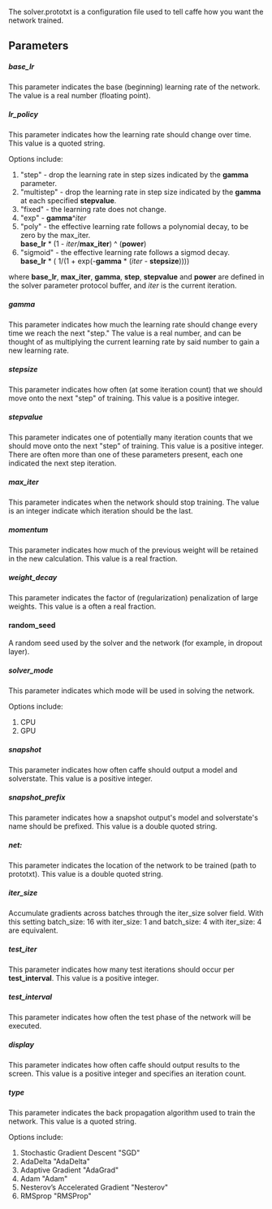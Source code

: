 The solver.prototxt is a configuration file used to tell caffe how you want the network trained.

## Parameters

##### base_lr  

This parameter indicates the base (beginning) learning rate of the network. The value is a real number (floating point).

##### lr_policy

This parameter indicates how the learning rate should change over time. This value is a quoted string.

Options include:

1. "step" - drop the learning rate in step sizes indicated by the **gamma** parameter.
1. "multistep" - drop the learning rate in step size indicated by the **gamma** at each specified **stepvalue**.
1. "fixed" - the learning rate does not change.
1. "exp" - **gamma**^_iter_
1. "poly" - the effective learning rate follows a polynomial decay, to be zero by the max_iter.  
**base_lr** * (1 - _iter_/**max_iter**) ^ (**power**)
1. "sigmoid" -  the effective learning rate follows a sigmod decay.  
**base_lr** * ( 1/(1 + exp(-**gamma** * (_iter_ - **stepsize**))))

where **base_lr**, **max_iter**, **gamma**, **step**, **stepvalue** and **power** are defined in the solver parameter protocol buffer, and _iter_ is the current iteration.

##### gamma

This parameter indicates how much the learning rate should change every time we reach the next "step." The value is a real number, and can be thought of as multiplying the current learning rate by said number to gain a new learning rate.

##### stepsize

This parameter indicates how often (at some iteration count) that we should move onto the next "step" of training. This value is a positive integer.

##### stepvalue

This parameter indicates one of potentially many iteration counts that we should move onto the next "step" of training. This value is a positive integer. There are often more than one of these parameters present, each one indicated the next step iteration.

##### max_iter

This parameter indicates when the network should stop training. The value is an integer indicate which iteration should be the last.

##### momentum

This parameter indicates how much of the previous weight will be retained in the new calculation. This value is a real fraction.

##### weight_decay

This parameter indicates the factor of (regularization) penalization of large weights. This value is a often a real fraction.

#### random_seed

A random seed used by the solver and the network (for example, in dropout layer).

##### solver_mode

This parameter indicates which mode will be used in solving the network.

Options include:

1. CPU
1. GPU

##### snapshot

This parameter indicates how often caffe should output a model and solverstate. This value is a positive integer.

##### snapshot_prefix

This parameter indicates how a snapshot output's model and solverstate's name should be prefixed. This value is a double quoted string.

##### net: 

This parameter indicates the location of the network to be trained (path to prototxt). This value is a double quoted string.

##### iter_size
Accumulate gradients across batches through the iter_size solver field. With this setting batch_size: 16 with iter_size: 1 and batch_size: 4 with iter_size: 4 are equivalent.

##### test_iter

This parameter indicates how many test iterations should occur per **test_interval**. This value is a positive integer.

##### test_interval

This parameter indicates how often the test phase of the network will be executed.

##### display

This parameter indicates how often caffe should output results to the screen. This value is a positive integer and specifies an iteration count.

##### type

This parameter indicates the back propagation algorithm used to train the network. This value is a quoted string.

Options include:

1. Stochastic Gradient Descent "SGD"
1. AdaDelta "AdaDelta"
1. Adaptive Gradient "AdaGrad"
1. Adam "Adam"
1. Nesterov’s Accelerated Gradient "Nesterov"
1. RMSprop "RMSProp"